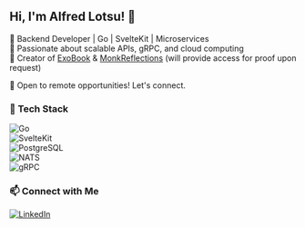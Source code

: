 ## Hi, I'm Alfred Lotsu! 🚀
🔹 Backend Developer | Go | SvelteKit | Microservices  
🔹 Passionate about scalable APIs, gRPC, and cloud computing  
🔹 Creator of [ExoBook](https://exobook.ca) & [MonkReflections](https://monkreflections.com) (will provide access for proof upon request)

🔹 Open to remote opportunities! Let's connect.  

### 🚀 Tech Stack  
![Go](https://img.shields.io/badge/Go-00ADD8?style=for-the-badge&logo=go&logoColor=white)  
![SvelteKit](https://img.shields.io/badge/SvelteKit-FF3E00?style=for-the-badge&logo=svelte&logoColor=white)  
![PostgreSQL](https://img.shields.io/badge/PostgreSQL-316192?style=for-the-badge&logo=postgresql&logoColor=white)  
![NATS](https://img.shields.io/badge/NATS-48A3DA?style=for-the-badge&logo=nats&logoColor=white)  
![gRPC](https://img.shields.io/badge/gRPC-4285F4?style=for-the-badge&logo=google-cloud&logoColor=white)  

### 📫 Connect with Me  
[![LinkedIn](https://img.shields.io/badge/LinkedIn-0077B5?style=for-the-badge&logo=linkedin&logoColor=white)](https://linkedin.com/in/your-profile)  
